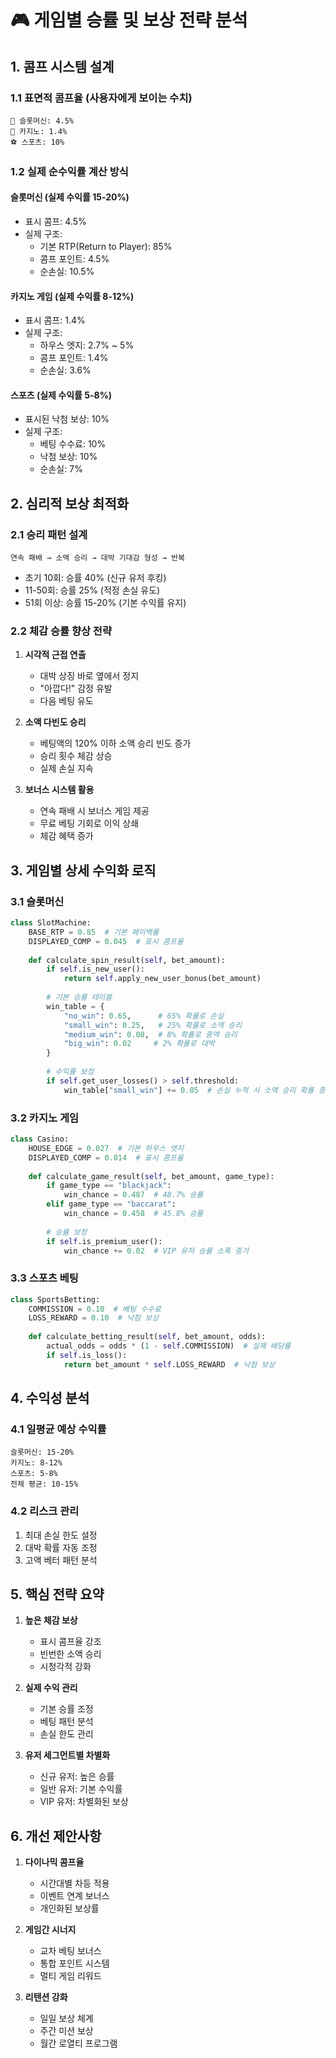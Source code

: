 # 🎮 게임별 승률 및 보상 전략 분석

## 1. 콤프 시스템 설계

### 1.1 표면적 콤프율 (사용자에게 보이는 수치)
```
🎰 슬롯머신: 4.5%
🎲 카지노: 1.4%
⚽ 스포츠: 10%
```

### 1.2 실제 순수익률 계산 방식

#### 슬롯머신 (실제 수익률 15-20%)
- 표시 콤프: 4.5%
- 실제 구조:
  - 기본 RTP(Return to Player): 85%
  - 콤프 포인트: 4.5%
  - 순손실: 10.5%

#### 카지노 게임 (실제 수익률 8-12%)
- 표시 콤프: 1.4%
- 실제 구조:
  - 하우스 엣지: 2.7% ~ 5%
  - 콤프 포인트: 1.4%
  - 순손실: 3.6%

#### 스포츠 (실제 수익률 5-8%)
- 표시된 낙첨 보상: 10%
- 실제 구조:
  - 베팅 수수료: 10%
  - 낙첨 보상: 10%
  - 순손실: 7%

## 2. 심리적 보상 최적화

### 2.1 승리 패턴 설계
```
연속 패배 → 소액 승리 → 대박 기대감 형성 → 반복
```

- 초기 10회: 승률 40% (신규 유저 후킹)
- 11-50회: 승률 25% (적정 손실 유도)
- 51회 이상: 승률 15-20% (기본 수익률 유지)

### 2.2 체감 승률 향상 전략

1. **시각적 근접 연출**
   - 대박 상징 바로 옆에서 정지
   - "아깝다!" 감정 유발
   - 다음 베팅 유도

2. **소액 다빈도 승리**
   - 베팅액의 120% 이하 소액 승리 빈도 증가
   - 승리 횟수 체감 상승
   - 실제 손실 지속

3. **보너스 시스템 활용**
   - 연속 패배 시 보너스 게임 제공
   - 무료 베팅 기회로 이익 상쇄
   - 체감 혜택 증가

## 3. 게임별 상세 수익화 로직

### 3.1 슬롯머신
```python
class SlotMachine:
    BASE_RTP = 0.85  # 기본 페이백률
    DISPLAYED_COMP = 0.045  # 표시 콤프율
    
    def calculate_spin_result(self, bet_amount):
        if self.is_new_user():
            return self.apply_new_user_bonus(bet_amount)
        
        # 기본 승률 테이블
        win_table = {
            "no_win": 0.65,      # 65% 확률로 손실
            "small_win": 0.25,   # 25% 확률로 소액 승리
            "medium_win": 0.08,  # 8% 확률로 중액 승리
            "big_win": 0.02     # 2% 확률로 대박
        }
        
        # 수익률 보정
        if self.get_user_losses() > self.threshold:
            win_table["small_win"] += 0.05  # 손실 누적 시 소액 승리 확률 증가
```

### 3.2 카지노 게임
```python
class Casino:
    HOUSE_EDGE = 0.027  # 기본 하우스 엣지
    DISPLAYED_COMP = 0.014  # 표시 콤프율
    
    def calculate_game_result(self, bet_amount, game_type):
        if game_type == "blackjack":
            win_chance = 0.487  # 48.7% 승률
        elif game_type == "baccarat":
            win_chance = 0.458  # 45.8% 승률
        
        # 승률 보정
        if self.is_premium_user():
            win_chance += 0.02  # VIP 유저 승률 소폭 증가
```

### 3.3 스포츠 베팅
```python
class SportsBetting:
    COMMISSION = 0.10  # 베팅 수수료
    LOSS_REWARD = 0.10  # 낙첨 보상
    
    def calculate_betting_result(self, bet_amount, odds):
        actual_odds = odds * (1 - self.COMMISSION)  # 실제 배당률
        if self.is_loss():
            return bet_amount * self.LOSS_REWARD  # 낙첨 보상
```

## 4. 수익성 분석

### 4.1 일평균 예상 수익률
```
슬롯머신: 15-20%
카지노: 8-12%
스포츠: 5-8%
전체 평균: 10-15%
```

### 4.2 리스크 관리
1. 최대 손실 한도 설정
2. 대박 확률 자동 조정
3. 고액 베터 패턴 분석

## 5. 핵심 전략 요약

1. **높은 체감 보상**
   - 표시 콤프율 강조
   - 빈번한 소액 승리
   - 시청각적 강화

2. **실제 수익 관리**
   - 기본 승률 조정
   - 베팅 패턴 분석
   - 손실 한도 관리

3. **유저 세그먼트별 차별화**
   - 신규 유저: 높은 승률
   - 일반 유저: 기본 수익률
   - VIP 유저: 차별화된 보상

## 6. 개선 제안사항

1. **다이나믹 콤프율**
   - 시간대별 차등 적용
   - 이벤트 연계 보너스
   - 개인화된 보상률

2. **게임간 시너지**
   - 교차 베팅 보너스
   - 통합 포인트 시스템
   - 멀티 게임 리워드

3. **리텐션 강화**
   - 일일 보상 체계
   - 주간 미션 보상
   - 월간 로열티 프로그램
